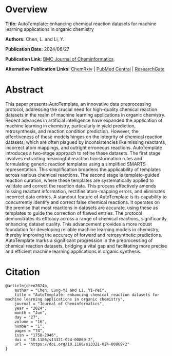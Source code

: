# Overview
**Title:**
AutoTemplate: enhancing chemical reaction datasets for machine learning applications in organic chemistry

**Authors:**
Chen, L. and Li, Y.

**Publication Date:**
2024/06/27

**Publication Link:**
[BMC Journal of Cheminformatics](https://jcheminf.biomedcentral.com/articles/10.1186/s13321-024-00869-2)

**Alternative Publication Links:**
[ChemRxiv](https://chemrxiv.org/engage/chemrxiv/article-details/65f4089c66c1381729098d48) |
[PubMed Central](https://pmc.ncbi.nlm.nih.gov/articles/PMC11212196) |
[ResearchGate](https://www.researchgate.net/publication/381795697_AutoTemplate_enhancing_chemical_reaction_datasets_for_machine_learning_applications_in_organic_chemistry)


# Abstract
This paper presents AutoTemplate, an innovative data preprocessing protocol, addressing the crucial need for high-quality chemical reaction datasets in the realm of machine learning applications in organic chemistry.
Recent advances in artificial intelligence have expanded the application of machine learning in chemistry, particularly in yield prediction, retrosynthesis, and reaction condition prediction.
However, the effectiveness of these models hinges on the integrity of chemical reaction datasets, which are often plagued by inconsistencies like missing reactants, incorrect atom mappings, and outright erroneous reactions.
AutoTemplate introduces a two-stage approach to refine these datasets.
The first stage involves extracting meaningful reaction transformation rules and formulating generic reaction templates using a simplified SMARTS representation.
This simplification broadens the applicability of templates across various chemical reactions.
The second stage is template-guided reaction curation, where these templates are systematically applied to validate and correct the reaction data.
This process effectively amends missing reactant information, rectifies atom-mapping errors, and eliminates incorrect data entries.
A standout feature of AutoTemplate is its capability to concurrently identify and correct false chemical reactions.
It operates on the premise that most reactions in datasets are accurate, using these as templates to guide the correction of flawed entries.
The protocol demonstrates its efficacy across a range of chemical reactions, significantly enhancing dataset quality.
This advancement provides a more robust foundation for developing reliable machine learning models in chemistry, thereby improving the accuracy of forward and retrosynthetic predictions.
AutoTemplate marks a significant progression in the preprocessing of chemical reaction datasets, bridging a vital gap and facilitating more precise and efficient machine learning applications in organic synthesis.


# Citation
```
@article{chen2024b,
    author = "Chen, Lung-Yi and Li, Yi-Pei",
    title = "AutoTemplate: enhancing chemical reaction datasets for machine learning applications in organic chemistry",
    journal = "Journal of Cheminformatics",
    year = "2024",
    month = "Jun",
    day = "27",
    volume = "16",
    number = "1",
    pages = "74",
    issn = "1758-2946",
    doi = "10.1186/s13321-024-00869-2",
    url = "https://doi.org/10.1186/s13321-024-00869-2"
}
```
